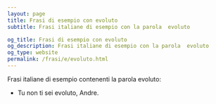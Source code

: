 ```yaml
---
layout: page
title: Frasi di esempio con evoluto 
subtitle: Frasi italiane di esempio con la parola  evoluto

og_title: Frasi di esempio con evoluto 
og_description: Frasi italiane di esempio con la parola  evoluto
og_type: website
permalink: /frasi/e/evoluto.html
---
```


Frasi italiane di esempio contenenti la parola evoluto:


- Tu non ti sei evoluto, Andre.
